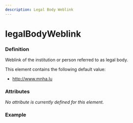 ```yaml
---
description: Legal Body Weblink
---
```


# legalBodyWeblink

### Definition

Weblink of the institution or person referred to as legal body.

This element contains the following default value:

* http://www.mnha.lu

### Attributes

_No attribute is currently defined for this element._

### Example

```markup

```

